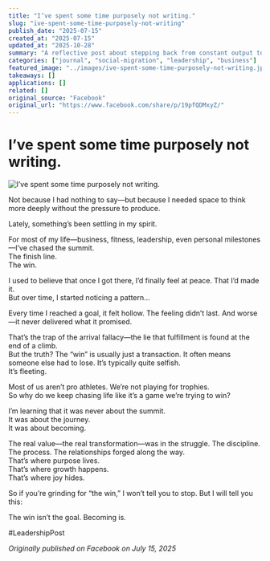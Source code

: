 ```yaml
---
title: "I’ve spent some time purposely not writing."
slug: "ive-spent-some-time-purposely-not-writing"
publish_date: "2025-07-15"
created_at: "2025-07-15"
updated_at: "2025-10-28"
summary: "A reflective post about stepping back from constant output to rediscover purpose in the process—challenging the 'arrival fallacy' and redefining success as becoming, not winning."
categories: ["journal", "social-migration", "leadership", "business"]
featured_image: "../images/ive-spent-some-time-purposely-not-writing.jpg"
takeaways: []
applications: []
related: []
original_source: "Facebook"
original_url: "https://www.facebook.com/share/p/19pfQDMxyZ/"
---
```


# I’ve spent some time purposely not writing.

![I’ve spent some time purposely not writing.](../images/ive-spent-some-time-purposely-not-writing.jpg)

Not because I had nothing to say—but because I needed space to think more deeply without the pressure to produce.

Lately, something’s been settling in my spirit.

For most of my life—business, fitness, leadership, even personal milestones—I’ve chased the summit.  
The finish line.  
The win.  

I used to believe that once I got there, I’d finally feel at peace. That I’d made it.  
But over time, I started noticing a pattern…  

Every time I reached a goal, it felt hollow. The feeling didn’t last. And worse—it never delivered what it promised.  

That’s the trap of the arrival fallacy—the lie that fulfillment is found at the end of a climb.  
But the truth? The “win” is usually just a transaction. It often means someone else had to lose. It’s typically quite selfish.  
It’s fleeting.  

Most of us aren’t pro athletes. We’re not playing for trophies.  
So why do we keep chasing life like it’s a game we’re trying to win?  

I’m learning that it was never about the summit.  
It was about the journey.  
It was about becoming.  

The real value—the real transformation—was in the struggle. The discipline. The process. The relationships forged along the way.  
That’s where purpose lives.  
That’s where growth happens.  
That’s where joy hides.  

So if you’re grinding for “the win,” I won’t tell you to stop. But I will tell you this:  

The win isn’t the goal. Becoming is.  

#LeadershipPost  

*Originally published on Facebook on July 15, 2025*
